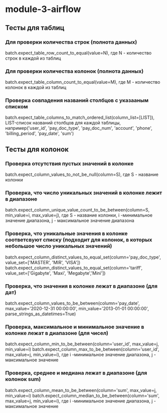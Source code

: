 # module-3-airflow
## Тесты для таблиц
### Для проверки количества строк (полнота данных)
batch.expect_table_row_count_to_equal(value=N), где N - количество строк в каждой из таблиц
### Для проверки количества колонок (полнота данных)
batch.expect_table_column_count_to_equal(value=M), где M - количество колонок в каждой из таблиц
### Проверка совпадения названий столбцов с указааным списком
batch.expect_table_columns_to_match_ordered_list(column_list=[LIST]), LIST-список названий столбцов для каждой таблицы, например('user_id', 'pay_doc_type', 'pay_doc_num', 'account', 'phone', 'billing_period', 'pay_date', 'sum')
## Тесты для колонок
### Проверка отсутствия пустых значений в колонке
batch.expect_column_values_to_not_be_null(column=S), где S - название колонки
### Проверка, что число уникальных значений в колонке лежит в диапазоне
batch.expect_column_unique_value_count_to_be_between(column=S, min_value=i, max_value=j), где S - название колонки, i -минимальное значение диапазона, j - максимальное значение диапазона
### Проверка, что уникальные значения в колонке соответсвуют списку (подходит для колонок, в которых небольшое число уникальных значений)
batch.expect_column_distinct_values_to_equal_set(column='pay_doc_type', value_set=['MASTER', 'MIR', 'VISA'])
batch.expect_column_distinct_values_to_equal_set(column='tariff', value_set=['Gigabyte', 'Maxi', 'Megabyte','Mini'])
### Проверка, что значения в колонке лежат в диапазоне (для дат)
batch.expect_column_values_to_be_between(column='pay_date', max_value='2020-12-31 00:00:00', min_value='2013-01-01 00:00:00', parse_strings_as_datetimes=True)
### Проверка, максимальное и минимальное значение в колонке лежат в диапазоне (для чисел)
batch.expect_column_min_to_be_between(column='user_id', max_value=j, min_value=i)
batch.expect_column_max_to_be_between(column='user_id', max_value=j, min_value=i), где  i -минимальное значение диапазона, j - максимальное значение
### Проверка, среднее и медиана лежат в диапазоне (для колонок sum)
batch.expect_column_mean_to_be_between(column='sum', max_value=j, min_value=i)
batch.expect_column_median_to_be_between(column='sum', max_value=j, min_value=i), где  i -минимальное значение диапазона, j - максимальное значение
